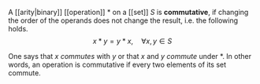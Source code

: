 
A [[arity|binary]] [[operation]] $*$ on a [[set]] $S$ is **commutative**, if changing the order of the operands does not change the result, i.e. the following holds.
$$
x * y = y * x, \quad \forall x,y \in S
$$

One says that $x$ _commutes_ with $y$ or that $x$ and $y$ _commute_ under $*$. In other words, an operation is commutative if every two elements of its set commute.
